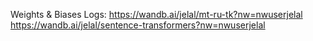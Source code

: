 
Weights & Biases Logs: 
https://wandb.ai/jelal/mt-ru-tk?nw=nwuserjelal
https://wandb.ai/jelal/sentence-transformers?nw=nwuserjelal

